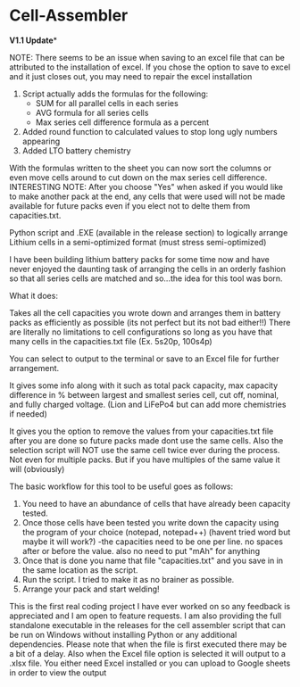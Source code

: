 # Cell-Assembler
**V1.1 Update***

NOTE: There seems to be an issue when saving to an excel file that can be attributed to the installation of excel. If you chose the option to save to excel and it just closes out, you may need to repair the excel installation
1. Script actually adds the formulas for the following:
	- SUM for all parallel cells in each series
	- AVG formula for all series cells
	- Max series cell difference formula as a percent
2. Added round function to calculated values to stop long ugly numbers appearing
3. Added LTO battery chemistry

With the formulas written to the sheet you can now sort the columns or even move cells around to cut down on the max series cell difference.
INTERESTING NOTE: After you choose "Yes" when asked if you would like to make another pack at the end, any cells that were used will not be made available for future packs even if you elect not to delte them from capacities.txt.

Python script and .EXE (available in the release section) to logically arrange Lithium cells in a semi-optimized format (must stress semi-optimized)

I have been building lithium battery packs for some time now and have never enjoyed the daunting task of arranging the cells in an orderly fashion so that all series cells are matched and so...the idea for this tool was born.

What it does:

Takes all the cell capacities you wrote down and arranges them in battery packs as efficiently as possible (its not perfect but its not bad either!!)
There are literally no limitations to cell configurations so long as you have that many cells in the capacities.txt file (Ex. 5s20p, 100s4p)

You can select to output to the terminal or save to an Excel file for further arrangement.

It gives some info along with it such as total pack capacity, max capacity difference in % between largest and smallest series cell, cut off, nominal, and fully charged voltage. (Lion and LiFePo4 but can add more chemistries if needed)

It gives you the option to remove the values from your capacities.txt file after you are done so future packs made dont use the same cells. Also the selection script will NOT use the same cell twice ever during the process. Not even for multiple packs. But if you have multiples of the same value it will (obviously)

The basic workflow for this tool to be useful goes as follows:
  1. You need to have an abundance of cells that have already been capacity tested.
  2. Once those cells have been tested you write down the capacity using the program of your choice (notepad, notepad++) (havent tried word but maybe it will work?)
      -the capacities need to be one per line. no spaces after or before the value. also no need to put "mAh" for anything
  3. Once that is done you name that file "capacities.txt" and you save in in the same location as the script.
  4. Run the script. I tried to make it as no brainer as possible.
  5. Arrange your pack and start welding!

This is the first real coding project I have ever worked on so any feedback is appreciated and I am open to feature requests.
I am also providing the full standalone executable in the releases for the cell assembler script that can be run on Windows without installing Python or any additional dependencies.
Please note that when the file is first executed there may be a bit of a delay.
Also when the Excel file option is selected it will output to a .xlsx file. You either need Excel installed or you can upload to Google sheets in order to view the output
